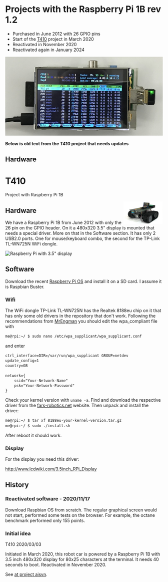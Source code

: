 # Projects with the Raspberry Pi 1B rev 1.2

- Purchased in June 2012 with 26 GPIO pins
- Start of the [T410]() project in March 2020
- Reactivated in November 2020
- Reactivated again in January 2024

![Working Pi 1B in 2020](https://raw.githubusercontent.com/kreier/T410/main/docs/RPi-T410.jpg)


__Below is old text from the T410 project that needs updates__

## Hardware

# T410


Project with Raspberry Pi 1B

<img src="https://raw.githubusercontent.com/kreier/T400/main/docs/T400lite.jpg" width='25%' align='right'>

## Hardware

We have a Raspberry Pi 1B from June 2012 with only the 26 pin on the GPIO header. On it a 480x320 3.5" display is mounted that needs a special driver. More on that in the Software section. It has only 2 USB2.0 ports. One for mouse/keyboard combo, the second for the TP-Link TL-WN725N WiFi dongle.

![Raspberry Pi with 3.5" display](docs/RPi-T410.jpg)

## Software

Download the recent [Raspberry Pi OS](https://www.raspberrypi.org/software/) and install it on a SD card. I assume it is Raspbian Buster.

### Wifi

The WiFi dongle TP-Link TL-WN725N has the Realtek 8188eu chip on it that has only some old drivers in the repository that don't work. Following the recommendations from [MrEngman](http://downloads.fars-robotics.net/) you should edit the wpa_compliant file with

``` sh
me@rpi:~/ $ sudo nano /etc/wpa_supplicant/wpa_supplicant.conf
```
and enter
```
ctrl_interface=DIR=/var/run/wpa_supplicant GROUP=netdev
update_config=1
country=GB

network={
    ssid="Your-Network-Name"
    psk="Your-Network-Password"
}
```

Check your kernel version with ```uname -a```. Find and download the respective driver from the [fars-robotics.net](http://downloads.fars-robotics.net/wifi-drivers/8188eu-drivers/) website. Then unpack and install the driver:
``` sh
me@rpi:~/ $ tar xf 8188eu-your-kernel-version.tar.gz
me@rpi:~/ $ sudo ./install.sh
```
After reboot it should work.

### Display

For the display you need this driver:

http://www.lcdwiki.com/3.5inch_RPi_Display

## History

### Reactivated software - 2020/11/17

Download Raspbian OS from scratch. The regular graphical screen would not start, performed some tests on the browser. For example, the octane benchmark performed only 155 points.

### Initial idea

T410
2020/03/03

Initiated in March 2020, this robot car is powered by a Raspberry Pi 1B with 3.5 inch 480x320 display for 80x25 characters at the terminal. It needs 40 seconds to boot. Reactivated in November 2020.

See [at project aisvn](../aisvn).

